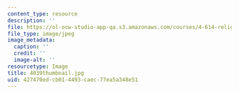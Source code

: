 ```yaml
---
content_type: resource
description: ''
file: https://ol-ocw-studio-app-qa.s3.amazonaws.com/courses/4-614-religious-architecture-and-islamic-cultures-fall-2002/427470edcb014493caec77ea5a348e51_4039thumbnail.jpg
file_type: image/jpeg
image_metadata:
  caption: ''
  credit: ''
  image-alt: ''
resourcetype: Image
title: 4039thumbnail.jpg
uid: 427470ed-cb01-4493-caec-77ea5a348e51
---
```


